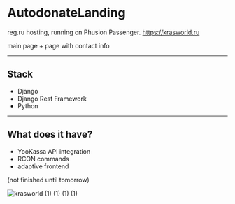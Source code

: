 # AutodonateLanding
reg.ru hosting, running on Phusion Passenger. 
https://krasworld.ru

main page + page with contact info

---
## Stack
- Django
- Django Rest Framework
- Python

---
## What does it have?
- YooKassa API integration
- RCON commands
- adaptive frontend

(not finished until tomorrow)

![krasworld (1) (1) (1) (1)](https://github.com/equqe/AutodonateWebLanding/assets/145790372/f0aad4ab-16a0-47d5-aea1-d5a6fcad6758)

